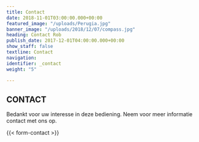 ```yaml
---
title: Contact
date: 2018-11-01T03:00:00.000+00:00
featured_image: "/uploads/Perugia.jpg"
banner_image: "/uploads/2018/12/07/compass.jpg"
heading: Contact Rob
publish_date: 2017-12-01T04:00:00.000+00:00
show_staff: false
textline: Contact
navigation: 
identifier: _contact
weight: "5"

---
```

## CONTACT

Bedankt voor uw interesse in deze bediening. Neem voor meer informatie contact met ons op.

{{< form-contact >}}